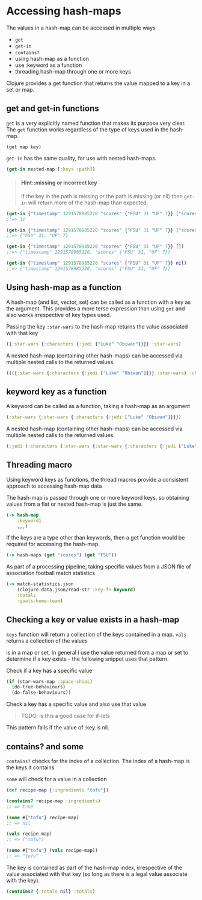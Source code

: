# Accessing hash-maps

The values in a hash-map can be accessed in multiple ways

* `get`
* `get-in`
* `contains?`
* using hash-map as a function
* use :keyword as a function
* threading hash-map through one or more keys

Clojure provides a get function that returns the value mapped to a key in a set or map.

## get and get-in functions

`get` is a very explicitly named function that makes its purpose very clear.  The `get` function works regardless of the type of keys used in the hash-map.

`(get map key)`

`get-in` has the same quality, for use with nested hash-maps.

```clojure
(get-in nested-map [:keys :path])
```



> #### Hint::missing or incorrect key
> If the key in the path is missing or the path is missing (or nil) then `get-in` will return more of the hash-map than expected.

```clojure
(get-in {"timestamp" 1291578985220 "scores" {"FSU" 31 "UF" 7}} ["scores" "FSU"])
;;=> 31

(get-in {"timestamp" 1291578985220 "scores" {"FSU" 31 "UF" 7}} ["scores"])
;;=> {"FSU" 31, "UF" 7}

(get-in {"timestamp" 1291578985220 "scores" {"FSU" 31 "UF" 7}} [])
;;=> {"timestamp" 1291578985220, "scores" {"FSU" 31, "UF" 7}}

(get-in {"timestamp" 1291578985220 "scores" {"FSU" 31 "UF" 7}} nil)
;;=> {"timestamp" 1291578985220, "scores" {"FSU" 31, "UF" 7}}
```


## Using hash-map as a function

A hash-map (and list, vector, set) can be called as a function with a key as the argument.  This provides a more terse expression than using `get` and also works irrespective of key types used.

Passing the key `:star-wars` to the hash-map returns the value associated with that key

```clojure
({:star-wars {:characters {:jedi ["Luke" "Obiwan"]}}} :star-wars)
```

A nested hash-map (containing other hash-maps) can be accessed via multiple nested calls to the returned values.

```clojure
((({:star-wars {:characters {:jedi ["Luke" "Obiwan"]}}} :star-wars) :characters) :jedi)
```


## keyword key as a function

A keyword can be called as a function, taking a hash-map as an argument

```clojure
(:star-wars {:star-wars {:characters {:jedi ["Luke" "Obiwan"]}}})
```

A nested hash-map (containing other hash-maps) can be accessed via multiple nested calls to the returned values.

```clojure
(:jedi (:characters (:star-wars {:star-wars {:characters {:jedi ["Luke" "Obiwan"]}}})))
```

## Threading macro

Using keyword keys as functions, the thread macros provide a consistent approach to accessing hash-map data

The hash-map is passed through one or more keyword keys, so obtaining values from a flat or nested hash-map is just the same.

```clojure
(-> hash-map
    :keyword1
    ,,,)
```

If the keys are a type other than keywords, then a get function would be required for accessing the hash-map.

```clojure
(-> hash-maps (get "scores") (get "FSU"))
```

As part of a processing pipeline, taking specific values from a JSON file of association football match statistics

```clojure
(-> match-statistics.json
    (clojure.data.json/read-str :key-fn keyword)
    :totals
    :goals-home-team)
```


## Checking a key or value exists in a hash-map

`keys` function will return a collection of the keys contained in a map.  `vals` returns a collection of the values


is in a map or set. In general I use the value returned from a map or set to determine if a key exists - the following snippet uses that pattern.

Check if a key has a specific value

```clojure
(if (star-wars-map :space-ships)
  (do-true-behaviours)
  (do-false-behaviours))
```

Check a key has a specific value and also use that value

> TODO: is this a good case for if-lets


This pattern fails if the value of :key is nil.


## contains? and some

`contains?` checks for the index of a collection.  The index of a hash-map is the keys it contains

`some` will check for a value in a collection

```clojure
(def recipe-map {:ingredients "tofu"})

(contains? recipe-map :ingredients)
;; => true

(some #{"tofu"} recipe-map)
;; => nil

(vals recipe-map)
;; => ("tofu")

(some #{"tofu"} (vals recipe-map))
;; => "tofu"
```

The key is contained as part of the hash-map index, irrespective of the value associated with that key (so long as there is a legal value associate with the key).

```clojure
(contains? {:totals nil} :totals)
```
